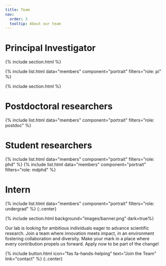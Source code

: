 ```yaml
---
title: Team
nav:
  order: 3
  tooltip: About our team
---
```


# <i class="fas fa-microscope"></i> **Principal Investigator**
{% include section.html %}

{%
  include list.html
  data="members"
  component="portrait"
  filters="role: pi"
%}

{% include section.html %}

# <i class="fas fa-microscope"></i> **Postdoctoral researchers**
{%
  include list.html
  data="members"
  component="portrait"
  filters="role: postdoc"
%}

# <i class="fas fa-users"></i> **Student researchers**
{%
  include list.html
  data="members"
  component="portrait"
  filters="role: phd"
%}
{%
  include list.html
  data="members"
  component="portrait"
  filters="role: mdphd"
%}

# <i class="fas fa-users"></i> **Intern**
{%
  include list.html
  data="members"
  component="portrait"
  filters="role: undergrad"
%}
{:.center}

{% include section.html background="images/banner.png" dark=true%}

Our lab is looking for ambitious individuals eager to advance scientific research. Join a team where innovation meets impact, in an environment fostering collaboration and diversity. Make your mark in a place where every contribution propels us forward. Apply now to be part of the change!

{% include button.html icon="fas fa-hands-helping" text="Join the Team" link="contact" %} {:.center}

